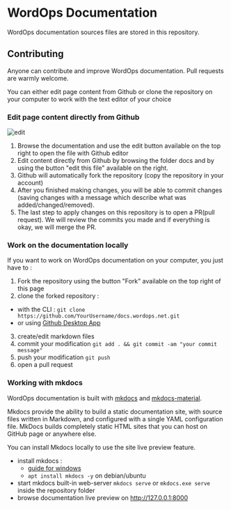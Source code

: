 # WordOps Documentation

WordOps documentation sources files are stored in this repository.

## Contributing

Anyone can contribute and improve WordOps documentation. Pull requests are warmly welcome.

You can either edit page content from Github or clone the repository on your computer to work with the text editor of your choice

### Edit page content directly from Github

![edit](https://img.virtubox.net/images/2019/03/29/image.png)

1. Browse the documentation and use the edit button available on the top right to open the file with Github editor
2. Edit content directly from Github by browsing the folder docs and by using the button "edit this file" available on the right.
3. Github will automatically fork the repository (copy the repository in your account)
4. After you finished making changes, you will be able to commit changes (saving changes with a message which describe what was added/changed/removed).
5. The last step to apply changes on this repository is to open a PR(pull request). We will review the commits you made and if everything is okay, we will merge the PR.

### Work on the documentation locally

If you want to work on WordOps documentation on your computer, you just have to :

1. Fork the repository using the button "Fork" available on the top right of this page
2. clone the forked repository :
  - with the CLI : `git clone https://github.com/YourUsername/docs.wordops.net.git`
  - or using [Github Desktop App](https://desktop.github.com/)
3. create/edit markdown files
4. commit your modification `git add . && git commit -am "your commit message"`
5. push your modification `git push`
6. open a pull request

### Working with mkdocs

WordOps documentation is built with [mkdocs](https://github.com/mkdocs/mkdocs) and [mkdocs-material](https://github.com/squidfunk/mkdocs-material).

Mkdocs provide the ability to build a static documentation site, with source files written in Markdown, and configured with a single YAML configuration file.
MkDocs builds completely static HTML sites that you can host on GitHub page or anywhere else.

You can install Mkdocs locally to use the site live preview feature.

- install mkdocs :
  - [guide for windows](https://gist.github.com/VirtuBox/2f149ce45e2449c36f18cb634243fe90)
  - `apt install mkdocs -y` on debian/ubuntu
- start mkdocs built-in web-server  `mkdocs serve` or `mkdocs.exe serve` inside the repository folder
- browse documentation live preview on http://127.0.0.1:8000
